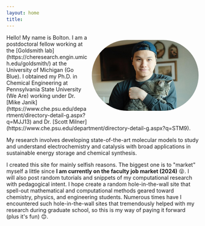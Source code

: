 ```yaml
---
layout: home
title:
---
```

<p style="float: right; margin: 15px 0 10px 10px;">
    <img src="/assets/img/self.jpg" width="280" alt="Me and Biscuit photo" style="border-radius: 100px;">
  </p>
  Hello! My name is Bolton.
  I am a postdoctoral fellow
  working at the [Goldsmith lab](https://cheresearch.engin.umich.edu/goldsmith/)
  at the University of Michigan (Go Blue).
  I obtained my Ph.D. in Chemical Engineering
  at Pennsylvania State University (We Are)
  working under Dr. [Mike Janik](https://www.che.psu.edu/department/directory-detail-g.aspx?q=MJJ13)
  and Dr. [Scott Milner](https://www.che.psu.edu/department/directory-detail-g.aspx?q=STM9).
  
  My research involves
  developing
  state-of-the-art molecular models
  to study and understand electrochemistry and catalysis
  with broad applications
  in sustainable energy storage and chemical synthesis.
  
  I created this site for mainly selfish reasons.
  The biggest one is to "market" myself
  a little since **I am currently on the faculty job market (2024)** 😝.
  I will also post random tutorials
  and snippets of my computational research
  with pedagogical intent.
  I hope create
  a random hole-in-the-wall site
  that spell-out mathematical and computational methods
  geared toward chemistry, physics, and engineering students.
  Numerous times have I encountered such hole-in-the-wall sites
  that tremendously helped with my research during graduate school,
  so this is my way of paying it forward (plus it's fun) 😊.